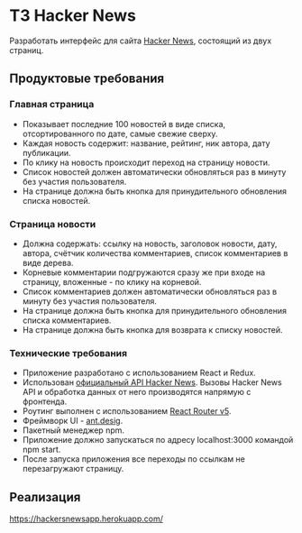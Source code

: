 # ТЗ Hacker News

Разработать интерфейс для сайта [Hacker News](https://news.ycombinator.com/news), состоящий из двух страниц.

## Продуктовые требования

### Главная страница
* Показывает последние 100 новостей в виде списка, отсортированного по дате, самые свежие сверху.
* Каждая новость содержит: название, рейтинг, ник автора, дату публикации.
* По клику на новость происходит переход на страницу новости.
* Список новостей должен автоматически обновляться раз в минуту без участия пользователя.
* На странице должна быть кнопка для принудительного обновления списка новостей.

### Страница новости
* Должна содержать: ссылку на новость, заголовок новости, дату, автора, счётчик количества комментариев, список комментариев в виде дерева.
* Корневые комментарии подгружаются сразу же при входе на страницу, вложенные - по клику на корневой.
* Список комментариев должен автоматически обновляться раз в минуту без участия пользователя.
* На странице должна быть кнопка для принудительного обновления списка комментариев.
* На странице должна быть кнопка для возврата к списку новостей.

### Технические требования
* Приложение разработано с использованием React и Redux.
* Использован [официальный API Hacker News](https://github.com/HackerNews/API). Вызовы Hacker News API и обработка данных от него производятся напрямую с фронтенда.
* Роутинг выполнен с использованием [React Router v5](https://github.com/remix-run/react-router/releases/tag/v5.0.0).
* Фреймворк UI - [ant.desig](https://ant.design/).
* Пакетный менеджер npm.
* Приложение должно запускаться по адресу localhost:3000 командой npm start.
* После запуска приложения все переходы по ссылкам не перезагружают страницу.

## Реализация
https://hackersnewsapp.herokuapp.com/
